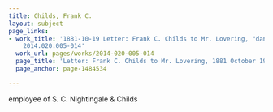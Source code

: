 ```yaml
---
title: Childs, Frank C.
layout: subject
page_links:
- work_title: '1881-10-19 Letter: Frank C. Childs to Mr. Lovering, "dangerous rail,"
    2014.020.005-014'
  work_url: pages/works/2014-020-005-014
  page_title: 'Letter: Frank C. Childs to Mr. Lovering, 1881 October 19 (page 2)'
  page_anchor: page-1484534

---
```

<p>employee of S. C. Nightingale &amp; Childs</p>
